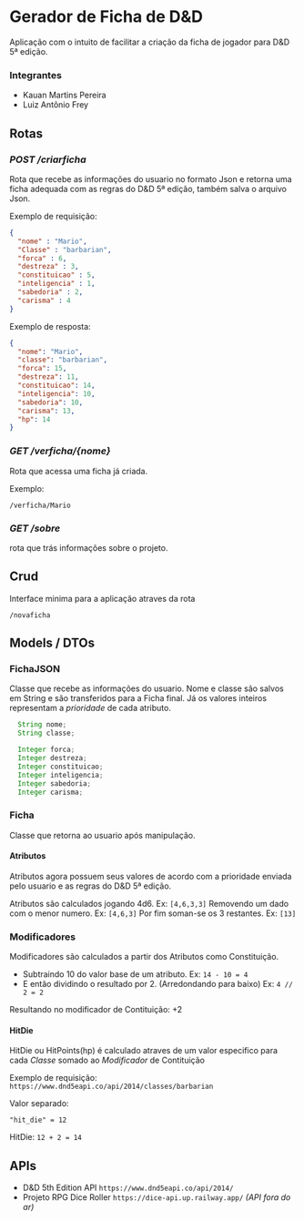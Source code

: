 # Gerador de Ficha de D&D
Aplicação com o intuito de facilitar a criação da ficha de jogador para D&D 5ª edição.

### Integrantes
- Kauan Martins Pereira
- Luiz Antônio Frey

## Rotas

### *POST /criarficha*
Rota que recebe as informações do usuario no formato Json e retorna uma ficha adequada com as regras do D&D 5ª edição, também salva o arquivo Json.

Exemplo de requisição:
```json
{
  "nome" : "Mario",
  "Classe" : "barbarian",
  "forca" : 6,
  "destreza" : 3,
  "constituicao" : 5,
  "inteligencia" : 1,
  "sabedoria" : 2,
  "carisma" : 4
}
```
Exemplo de resposta:
```json
{
  "nome": "Mario",
  "classe": "barbarian",
  "forca": 15,
  "destreza": 11,
  "constituicao": 14,
  "inteligencia": 10,
  "sabedoria": 10,
  "carisma": 13,
  "hp": 14
}
```

### *GET /verficha/{nome}*
Rota que acessa uma ficha já criada.

Exemplo:
```curl
/verficha/Mario
```

### *GET /sobre*
rota que trás informações sobre o projeto.

## Crud
Interface minima para a aplicação atraves da rota
```curl
/novaficha
```

## Models / DTOs

### FichaJSON
Classe que recebe as informações do usuario.
Nome e classe são salvos em String e são transferidos para a Ficha final.
Já os valores inteiros representam a *prioridade* de cada atributo.

```java
  String nome;
  String classe;

  Integer forca;
  Integer destreza;
  Integer constituicao;
  Integer inteligencia;
  Integer sabedoria;
  Integer carisma;
```

### Ficha
Classe que retorna ao usuario após manipulação.

#### Atributos
Atributos agora possuem seus valores de acordo com a prioridade enviada pelo usuario e as regras do D&D 5ª edição.

Atributos são calculados jogando 4d6. Ex: ``` [4,6,3,3] ```
Removendo um dado com o menor numero. Ex: ``` [4,6,3] ``` 
Por fim soman-se os 3 restantes. Ex: ``` [13] ```

### Modificadores

Modificadores são calculados a partir dos Atributos como Constituição.

- Subtraindo 10 do valor base de um atributo. Ex: ``` 14 - 10 = 4 ```
- E então dividindo o resultado por 2. (Arredondando para baixo) Ex: ``` 4 // 2 = 2 ```

Resultando no modificador de Contituição: +2

#### HitDie

HitDie ou HitPoints(hp) é calculado atraves de um valor especifico para cada *Classe* somado ao *Modificador* de Contituição 

Exemplo de requisição:
``` https://www.dnd5eapi.co/api/2014/classes/barbarian ```

Valor separado:
``` 
"hit_die" = 12
```

HitDie:
``` 12 + 2 = 14 ```

## APIs
- D&D 5th Edition API ```https://www.dnd5eapi.co/api/2014/```
- Projeto RPG Dice Roller ```https://dice-api.up.railway.app/``` *(API fora do ar)*



